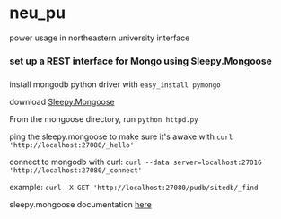 # neu_pu
power usage in northeastern university interface 
### set up a REST interface for Mongo using Sleepy.Mongoose
###
install mongodb python driver with `easy_install pymongo`

download [Sleepy.Mongoose](https://github.com/10gen-labs/sleepy.mongoose)

From the mongoose directory, run `python httpd.py`

ping the sleepy.mongoose to make sure it's awake with `curl 'http://localhost:27080/_hello'`

connect to mongodb with curl: `curl --data server=localhost:27016 'http://localhost:27080/_connect'`

example: `curl -X GET 'http://localhost:27080/pudb/sitedb/_find`

sleepy.mongoose documentation [here](http://www.kchodorow.com/blog/2010/02/22/sleepy-mongoose-a-mongodb-rest-interface/)

